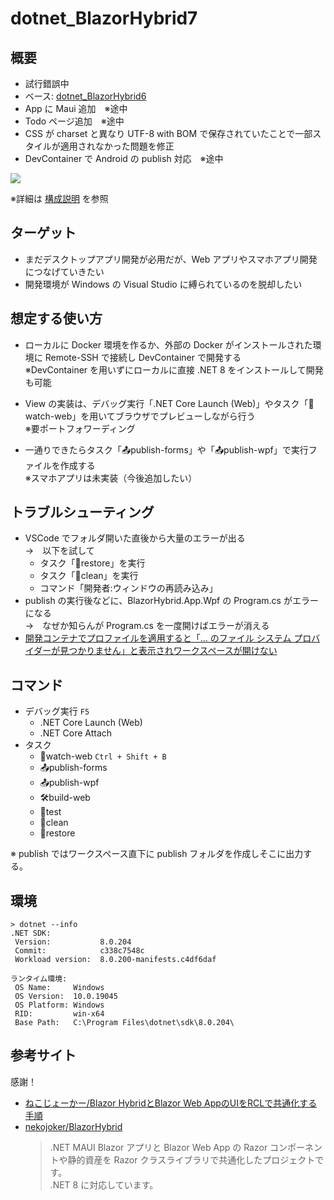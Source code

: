 # dotnet_BlazorHybrid7

## 概要
* 試行錯誤中
* ベース: [dotnet_BlazorHybrid6](https://github.com/Tobotobo/dotnet_BlazorHybrid6)
* App に Maui 追加　※途中
* Todo ページ追加　※途中
* CSS が charset と異なり UTF-8 with BOM で保存されていたことで一部スタイルが適用されなかった問題を修正 
* DevContainer で Android の publish 対応　※途中

![](/doc/image/図1.drawio.png)

※詳細は [構成説明](/doc/構成説明.md) を参照

## ターゲット
* まだデスクトップアプリ開発が必用だが、Web アプリやスマホアプリ開発につなげていきたい
* 開発環境が Windows の Visual Studio に縛られているのを脱却したい

## 想定する使い方
* ローカルに Docker 環境を作るか、外部の Docker がインストールされた環境に Remote-SSH で接続し DevContainer で開発する  
  ※DevContainer を用いずにローカルに直接 .NET 8 をインストールして開発も可能

* View の実装は、デバッグ実行「.NET Core Launch (Web)」やタスク「👀watch-web」を用いてブラウザでプレビューしながら行う  
  ※要ポートフォワーディング

* 一通りできたらタスク「📤publish-forms」や「📤publish-wpf」で実行ファイルを作成する  
  ※スマホアプリは未実装（今後追加したい）

## トラブルシューティング
* VSCode でフォルダ開いた直後から大量のエラーが出る  
  →　以下を試して
    * タスク「🔄restore」を実行
    * タスク「🧹clean」を実行
    * コマンド「開発者:ウィンドウの再読み込み」
* publish の実行後などに、BlazorHybrid.App.Wpf の Program.cs がエラーになる  
  →　なぜか知らんが Program.cs を一度開けばエラーが消える
* [開発コンテナでプロファイルを適用すると「... のファイル システム プロバイダーが見つかりません」と表示されワークスペースが開けない](https://github.com/Tobotobo/dotnet_BlazorHybrid5/issues/1)

## コマンド
* デバッグ実行 `F5`
  * .NET Core Launch (Web)
  * .NET Core Attach
* タスク
  * 👀watch-web `Ctrl + Shift + B`
  * 📤publish-forms
  * 📤publish-wpf
  * 🛠️build-web
  * 🧪test
  * 🧹clean
  * 🔄restore

※ publish ではワークスペース直下に publish フォルダを作成しそこに出力する。

## 環境
```
> dotnet --info   
.NET SDK:
 Version:           8.0.204   
 Commit:            c338c7548c
 Workload version:  8.0.200-manifests.c4df6daf

ランタイム環境:
 OS Name:     Windows
 OS Version:  10.0.19045
 OS Platform: Windows
 RID:         win-x64
 Base Path:   C:\Program Files\dotnet\sdk\8.0.204\
```

## 参考サイト
感謝！
* [ねこじょーかー/Blazor HybridとBlazor Web AppのUIをRCLで共通化する手順](https://blazor-master.com/blazor-hybrid-maui-rcl/)
* [nekojoker/BlazorHybrid](https://github.com/nekojoker/BlazorHybrid)
    > .NET MAUI Blazor アプリと Blazor Web App の Razor コンポーネントや静的資産を Razor クラスライブラリで共通化したプロジェクトです。  
    > .NET 8 に対応しています。
